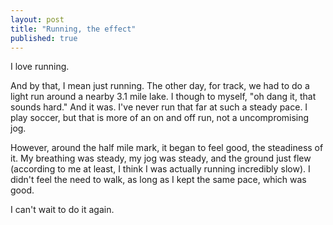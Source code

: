 ```yaml
---
layout: post
title: "Running, the effect"
published: true
---
```


I love running.

And by that, I mean just running.  The other day, for track, we had to do a light run around a nearby 3.1 mile lake.  I though to myself, "oh dang it, that sounds hard."  And it was.  I've never run that far at such a steady pace.  I play soccer, but that is more of an on and off run, not a uncompromising jog.

However, around the half mile mark, it began to feel good, the steadiness of it.  My breathing was steady, my jog was steady, and the ground just flew (according to me at least, I think I was actually running incredibly slow).  I didn't feel the need to walk, as long as I kept the same pace, which was good.

I can't wait to do it again.
